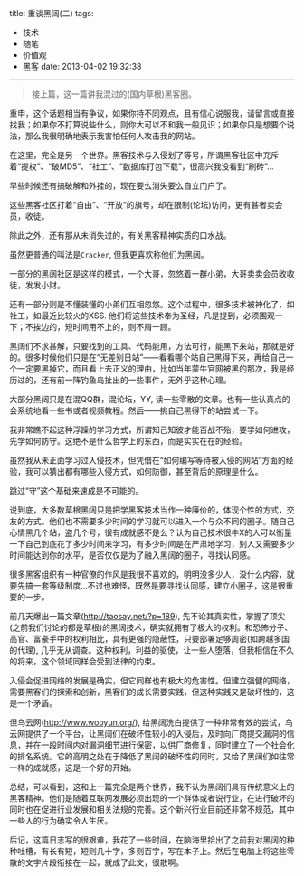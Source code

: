 title: 重谈黑阔(二)
tags:
  - 技术
  - 随笔
  - 价值观
  - 黑客
date: 2013-04-02 19:32:38
---

> 接上篇，这一篇讲我混过的(国内草根)黑客圈。

重申，这个话题相当有争议，如果你持不同观点，且有信心说服我，请留言或直接找我；如果你不打算说些什么，则你大可以不和我一般见识；如果你只是想要个说法，那么我很明确地表示我害怕任何人攻击我的网站。

在这里，完全是另一个世界。黑客技术与入侵划了等号，所谓黑客社区中充斥着“提权”、“破MD5”、“社工”、“数据库打包下载”，很高兴我没看到“刷砖”&#8230;

早些时候还有搞破解和外挂的，现在要么消失要么自立门户了。

这些黑客社区打着“自由”、“开放”的旗号，却在限制(论坛)访问，更有甚者卖会员，收徒。

除此之外，还有那从未消失过的，有关黑客精神实质的口水战。

虽然更普通的叫法是`Cracker`, 但我更喜欢称他们为黑阔。

一部分的黑阔社区是这样的模式，一个大哥，忽悠着一群小弟，大哥卖卖会员收收徒，发发小财。

还有一部分则是不懂装懂的小弟们互相忽悠。这个过程中，很多技术被神化了，如社工，如最近比较火的XSS. 他们将这些技术奉为圣经，凡是提到，必须围观一下；不挨边的，短时间用不上的，则不屑一顾。

黑阔们不求甚解，只要找到的工具、代码能用，方法可行，能黑下来站，那就是好的。很多时候他们只是在“无差别日站”——看看哪个站自己黑得下来，再给自己一个一定要黑掉它，而且看上去正义的理由，比如当年蒙牛官网被黑的那次，我是经历过的，还有前一阵钓鱼岛扯出的一些事件，无外乎这种心理。

大部分黑阔只是在混QQ群，混论坛，YY, 读一些零散的文章。也有一些认真点的会系统地看一些书或者视频教程。然后——挑自己黑得下的站尝试一下。

我非常瞧不起这种浮躁的学习方式，所谓知己知彼才能百战不殆，要学如何进攻，先学如何防守。这绝不是什么哲学上的东西，而是实实在在的经验。

虽然我从未正面学习过入侵技术，但凭借在“如何编写等待被入侵的网站”方面的经验，我可以猜出都有哪些入侵方式，如何防御，甚至背后的原理是什么。

跳过“守”这个基础来速成是不可能的。

说到底，大多数草根黑阔只是把学黑客技术当作一种廉价的，体现个性的方式，交友的方式。他们也不需要多少时间的学习就可以进入一个与众不同的圈子。随自己心情黑几个站，盗几个号，很有成就感不是么？认为自己技术很牛X的人可以衡量一下自己到底花了多少时间来学习，有多少时间是在严肃地学习，别人又需要多少时间能达到你的水平，是否仅仅是为了融入黑阔的圈子，寻找认同感。

很多黑客组织有一种官僚的作风是我很不喜欢的，明明没多少人，没什么内容，就要先搞一套等级制度&#8230;不过也难怪，既然是要寻找认同感，建立小圈子，这是很重要的一步。

前几天爆出一篇文章(http://taosay.net/?p=189), 先不论其真实性，掌握了顶尖(之前我们讨论的都是草根)的黑阔技术，确实就拥有了极大的权利。和恐怖分子、高官、富豪手中的权利相比，具有更强的隐蔽性，只要部署足够周密(如跨越多国的代理), 几乎无从调查。这种权利，利益的驱使，让一些人堕落，但我相信在不久的将来，这个领域同样会受到法律的约束。

入侵会促进网络的发展是确实，但它同样也有极大的危害性。但建立强健的网络，需要黑客们的探索和创新，黑客们的成长需要实践，但这种实践又是破坏性的，这是一个矛盾。

但乌云网(http://www.wooyun.org/), 给黑阔洗白提供了一种非常有效的尝试，乌云网提供了一个平台，让黑阔们在破坏性较小的入侵后，及时向厂商提交漏洞的信息，并在一段时间内对漏洞细节进行保密，以供厂商修复，同时建立了一个社会化的排名系统。它的高明之处在于降低了黑阔的破坏性的同时，又给了黑阔们如往常一样的成就感，这是一个好的开始。

总结，可以看到，这和上一篇完全是两个世界，我不认为黑阔们具有传统意义上的黑客精神。他们是随着互联网发展必须出现的一个群体或者说行业，在进行破坏的同时也在促进行业发展和相关法规的完善。这个新兴行业目前还非常不规范，其中一些人的行为确实令人生厌。

后记，这篇日志写的很艰难，我花了一些时间，在脑海里拾出了之前我对黑阔的种种吐槽，有长有短，短则几十字，多则百字，写在本子上。然后在电脑上将这些零散的文字片段衔接在一起，就成了此文，很散啊。